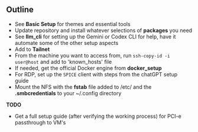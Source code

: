 ## Outline
- See **Basic Setup** for themes and essential tools
- Update repository and install whatever selections of **packages** you need
- See **llm_cli** for setting up the Gemini or Codex CLI for help, have it automate some of the other setup aspects
- Add to **Tailnet**
- From the machine you want to access from, run `ssh-copy-id -i user@host` and add to 'known_hosts' file
- If needed, get the official Docker engine from **docker_setup**
- For RDP, set up the `SPICE` client with steps from the chatGPT setup guide
- Mount the NFS with the **fstab** file added to /etc/ and the **.smbcredentials** to your ~/.config directory



**TODO**
- Get a full setup guide (after verifying the working process) for PCI-e passthrough to VM's
